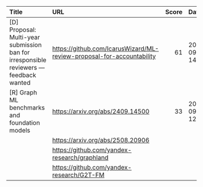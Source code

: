 | Title                                                                                 | URL                                                                   |   Score | Date                |
|:--------------------------------------------------------------------------------------|:----------------------------------------------------------------------|--------:|:--------------------|
| [D] Proposal: Multi-year submission ban for irresponsible reviewers — feedback wanted | https://github.com/IcarusWizard/ML-review-proposal-for-accountability |      61 | 2025-09-01 14:38:33 |
| [R] Graph ML benchmarks and foundation models                                         | https://arxiv.org/abs/2409.14500                                      |      33 | 2025-09-01 12:13:29 |
|                                                                                       | https://arxiv.org/abs/2508.20906                                      |         |                     |
|                                                                                       | https://github.com/yandex-research/graphland                          |         |                     |
|                                                                                       | https://github.com/yandex-research/G2T-FM                             |         |                     |